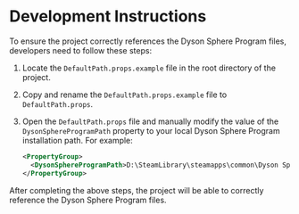 # Development Instructions

To ensure the project correctly references the Dyson Sphere Program files, developers need to follow these steps:

1. Locate the `DefaultPath.props.example` file in the root directory of the project.
2. Copy and rename the `DefaultPath.props.example` file to `DefaultPath.props`.
3. Open the `DefaultPath.props` file and manually modify the value of the `DysonSphereProgramPath` property to your local Dyson Sphere Program installation path. For example:

    ```xml
    <PropertyGroup>
      <DysonSphereProgramPath>D:\SteamLibrary\steamapps\common\Dyson Sphere Program\DSPGAME_Data\Managed</DysonSphereProgramPath>
    </PropertyGroup>
    ```

After completing the above steps, the project will be able to correctly reference the Dyson Sphere Program files.
